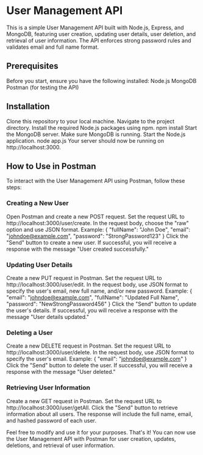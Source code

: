 # User Management API
This is a simple User Management API built with Node.js, Express, and MongoDB, featuring user creation, updating user details, user deletion, and retrieval of user information. The API enforces strong password rules and validates email and full name format.
## Prerequisites
Before you start, ensure you have the following installed:
Node.js
MongoDB
Postman (for testing the API)
## Installation
Clone this repository to your local machine.
Navigate to the project directory.
Install the required Node.js packages using npm.
npm install 
Start the MongoDB server. Make sure MongoDB is running.
Start the Node.js application.
node app.js 
Your server should now be running on http://localhost:3000.
## How to Use in Postman
To interact with the User Management API using Postman, follow these steps:
### Creating a New User
Open Postman and create a new POST request.
Set the request URL to http://localhost:3000/user/create.
In the request body, choose the "raw" option and use JSON format. Example:
{ "fullName": "John Doe", "email": "johndoe@example.com", "password": "StrongPassword123" } 
Click the "Send" button to create a new user. If successful, you will receive a response with the message "User created successfully."
### Updating User Details
Create a new PUT request in Postman.
Set the request URL to http://localhost:3000/user/edit.
In the request body, use JSON format to specify the user's email, new full name, and/or new password. Example:
{ "email": "johndoe@example.com", "fullName": "Updated Full Name", "password": "NewStrongPassword456" } 
Click the "Send" button to update the user's details. If successful, you will receive a response with the message "User details updated."
### Deleting a User
Create a new DELETE request in Postman.
Set the request URL to http://localhost:3000/user/delete.
In the request body, use JSON format to specify the user's email. Example:
{ "email": "johndoe@example.com" } 
Click the "Send" button to delete the user. If successful, you will receive a response with the message "User deleted."
### Retrieving User Information
Create a new GET request in Postman.
Set the request URL to http://localhost:3000/user/getAll.
Click the "Send" button to retrieve information about all users. The response will include the full name, email, and hashed password of each user.


Feel free to modify and use it for your purposes.
That's it! You can now use the User Management API with Postman for user creation, updates, deletions, and retrieval of user information.
